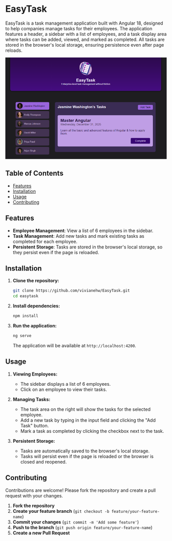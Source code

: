 # EasyTask

EasyTask is a task management application built with Angular 18, designed to help companies manage tasks for their employees. The application features a header, a sidebar with a list of employees, and a task display area where tasks can be added, viewed, and marked as completed. All tasks are stored in the browser's local storage, ensuring persistence even after page reloads.

![EasyTask screenshot](/src/assets/readme/easy-task-screenshot.png)

## Table of Contents
- [Features](#features)
- [Installation](#installation)
- [Usage](#usage)
- [Contributing](#contributing)

## Features

- **Employee Management**: View a list of 6 employees in the sidebar.
- **Task Management**: Add new tasks and mark existing tasks as completed for each employee.
- **Persistent Storage**: Tasks are stored in the browser's local storage, so they persist even if the page is reloaded.

## Installation

1. **Clone the repository:**
   ```sh
   git clone https://github.com/vivianehw/EasyTask.git
   cd easytask
   ```

2. **Install dependencies:**
   ```sh
   npm install
   ```

3. **Run the application:**
   ```sh
   ng serve
   ```
   The application will be available at `http://localhost:4200`.

## Usage

1. **Viewing Employees:**
   - The sidebar displays a list of 6 employees.
   - Click on an employee to view their tasks.

2. **Managing Tasks:**
   - The task area on the right will show the tasks for the selected employee.
   - Add a new task by typing in the input field and clicking the "Add Task" button.
   - Mark a task as completed by clicking the checkbox next to the task.

3. **Persistent Storage:**
   - Tasks are automatically saved to the browser's local storage.
   - Tasks will persist even if the page is reloaded or the browser is closed and reopened.

## Contributing

Contributions are welcome! Please fork the repository and create a pull request with your changes.

1. **Fork the repository**
2. **Create your feature branch** (`git checkout -b feature/your-feature-name`)
3. **Commit your changes** (`git commit -m 'Add some feature'`)
4. **Push to the branch** (`git push origin feature/your-feature-name`)
5. **Create a new Pull Request**
